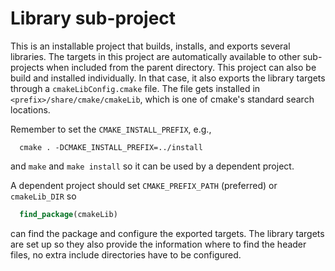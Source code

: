 # Library sub-project

This is an installable project that builds, installs, and exports several 
libraries. The targets in this project are automatically available to other 
sub-projects when included from the parent directory. This project can also 
be build and installed individually. In that case, it also exports the library
targets through a `cmakeLibConfig.cmake` file. The file gets installed in 
`<prefix>/share/cmake/cmakeLib`, which is one of cmake's standard search 
locations.

Remember to set the `CMAKE_INSTALL_PREFIX`, e.g.,
```
  cmake . -DCMAKE_INSTALL_PREFIX=../install
```
and `make` and `make install` so it can be used by a dependent project. 

A dependent project should set `CMAKE_PREFIX_PATH` (preferred) or `cmakeLib_DIR`
so 
```cmake
  find_package(cmakeLib)
```
can find the package and configure the exported targets. The library targets are
set up so they also provide the information where to find the header files, no
extra include directories have to be configured.
